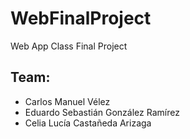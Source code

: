 # WebFinalProject
Web App Class Final Project

## Team:
- Carlos Manuel Vélez
- Eduardo Sebastián González Ramírez
- Celia Lucía Castañeda Arizaga
